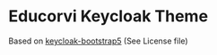# Educorvi Keycloak Theme
Based on [keycloak-bootstrap5](https://github.com/rgrente/keycloak-bootstrap5) (See License file)

